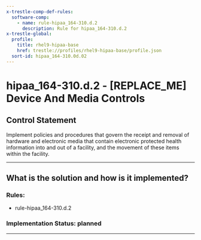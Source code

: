 ```yaml
---
x-trestle-comp-def-rules:
  software-comp:
    - name: rule-hipaa_164-310.d.2
      description: Rule for hipaa_164-310.d.2
x-trestle-global:
  profile:
    title: rhel9-hipaa-base
    href: trestle://profiles/rhel9-hipaa-base/profile.json
  sort-id: hipaa_164-310.0d.02
---
```


# hipaa_164-310.d.2 - \[REPLACE_ME\] Device And Media Controls

## Control Statement

Implement policies and procedures that govern the receipt and removal of hardware and electronic media that
contain electronic protected health information into and out of a facility, and the movement of these items
within the facility.

______________________________________________________________________

## What is the solution and how is it implemented?

<!-- For implementation status enter one of: implemented, partial, planned, alternative, not-applicable -->

<!-- Note that the list of rules under ### Rules: is read-only and changes will not be captured after assembly to JSON -->

<!-- Add control implementation description here for control: hipaa_164-310.d.2 -->

### Rules:

  - rule-hipaa_164-310.d.2

### Implementation Status: planned

______________________________________________________________________
